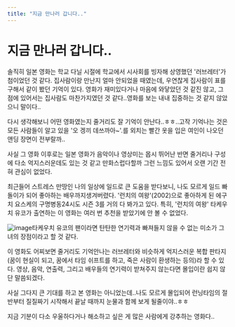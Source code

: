 ```yaml
---
title: "지금 만나러 갑니다.."
---
```

# 지금 만나러 갑니다..

솔직히 일본 영화는 학교 다닐 시절에 학교에서 시사회를 빙자해 상영했던 '러브레터'가 첨이었던 것 같다. 집사람이랑 만난지 얼마 안되었을 때였는데, 우연찮게 집사람이 표를 구해서 같이 봤던 기억이 있다. 영화가 재미있다거나 마음에 와닿았던 것 같진 않고, 그 점에 있어서는 집사람도 마찬가지였던 것 같다..영화를 보는 내내 집중하는 것 같지 않았으니 말이다..

다시 생각해보니 어떤 영화였는지 줄거리도 잘 기억이 안난다..ㅎㅎ..고작 기억나는 것은 모든 사람들이 알고 있을 '오 겡끼 데쓰까아~'.를 외치는 빨간 옷을 입은 여인이 나오던 앤딩 장면이 전부랄까..

사실 그 영화 이후로는 일본 영화가 음악이나 영상미는 몹시 뛰어난 반면 줄거리나 구성에 다소 억지스러운데도 있는 것 같고 만화스럽다할까 그런 느낌도 있어서 오랜 기간 전혀 관심이 없었다.

최근들어 스트레스 만땅인 나의 일상에 일드로 큰 도움을 받다보니, 나도 모르게 일드 빠돌이가 되어 좋아하는 배우까지생겨버렸다. '런치의 여왕'(2002)으로 좋아하게 된 에구치 요스케의 구명병동24시도 시즌 3를 거의 다 봐가고 있다. 특히, '런치의 여왕' 타케우치 유코가 출연하는 이 영화는 여러 번 추천을 받았기에 안 볼 수 없었다.

![image](e2375859e743a1fd4e84241311c0c378.gif)타케우치 유코의 팬이라면 탄탄한 연기력과 빠져들지 않을 수 없는 미소가 그녀의 장점이라고 할 것 같다.



이 영화도 어찌보면 줄거리도 기억안나는 러브레터와 비슷하게 억지스러운 복합 판타지(꿈이 현실이 되고, 꿈에서 타임 쉬프트를 하고, 죽은 사람이 환생하는 등의)라 할 수 있다. 영상, 음악, 연출력, 그리고 배우들의 연기력이 받쳐주지 않는다면 몰입이란 쉽지 않단 말씀되겠다.

사실 그다지 큰 기대를 하고 본 영화는 아니었는데..나도 모르게 몰입되어 런닝타임의 절반부터 질질짜기 시작해서 끝날 때까지 눈물과 함께 보게 될줄이야..ㅎㅎ

지금 기분이 다소 우울하다거나 해소하고 싶은 게 많은 사람에게 강추하는 영화다..


